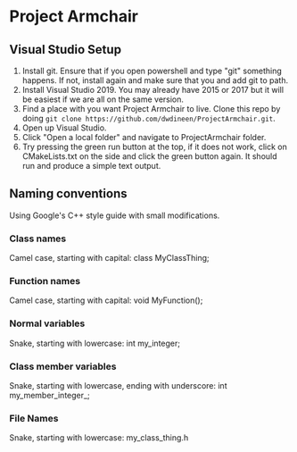 # Project Armchair

## Visual Studio Setup

1. Install git. Ensure that if you open powershell and type "git" something happens. 
   If not, install again and make sure that you and add git to path.
2. Install Visual Studio 2019. You may already have 2015 or 2017 but it will be easiest if we
   are all on the same version.
3. Find a place with you want Project Armchair to live. Clone this repo by doing
   `git clone https://github.com/dwdineen/ProjectArmchair.git`.
4. Open up Visual Studio.
5. Click "Open a local folder" and navigate to ProjectArmchair folder.
6. Try pressing the green run button at the top, if it does not work, click on
   CMakeLists.txt on the side and click the green button again. It should run
   and produce a simple text output.


## Naming conventions

Using Google's C++ style guide with small modifications.

### Class names

Camel case, starting with capital: class MyClassThing;

### Function names

Camel case, starting with capital: void MyFunction();

### Normal variables

Snake, starting with lowercase: int my\_integer;

### Class member variables

Snake, starting with lowercase, ending with underscore: int my\_member\_integer\_;

### File Names

Snake, starting with lowercase: my\_class\_thing.h
